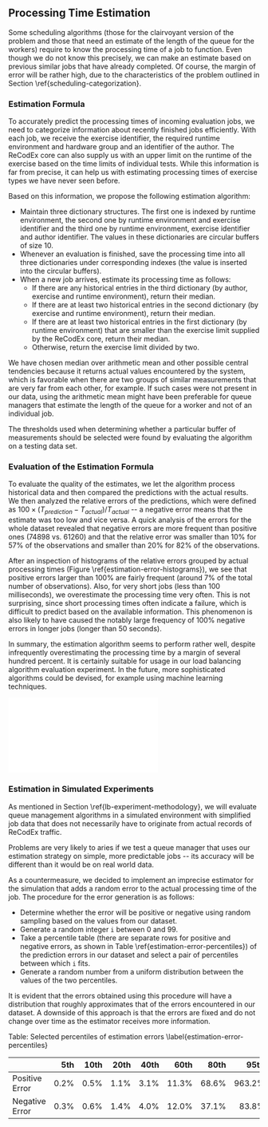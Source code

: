 ## Processing Time Estimation

Some scheduling algorithms (those for the clairvoyant version of the problem and 
those that need an estimate of the length of the queue for the workers) require 
to know the processing time of a job to function. Even though we do not know 
this precisely, we can make an estimate based on previous similar jobs that have 
already completed. Of course, the margin of error will be rather high, due to 
the characteristics of the problem outlined in Section 
\ref{scheduling-categorization}.

### Estimation Formula

To accurately predict the processing times of incoming evaluation jobs, we need 
to categorize information about recently finished jobs efficiently. With each 
job, we receive the exercise identifier, the required runtime environment and 
hardware group and an identifier of the author. The ReCodEx core can also supply 
us with an upper limit on the runtime of the exercise based on the time limits 
of individual tests. While this information is far from precise, it can help us 
with estimating processing times of exercise types we have never seen before.

Based on this information, we propose the following estimation algorithm: 

- Maintain three dictionary structures. The first one is indexed by runtime 
  environment, the second one by runtime environment and exercise identifier and 
  the third one by runtime environment, exercise identifier and author 
  identifier. The values in these dictionaries are circular buffers of size 10.
- Whenever an evaluation is finished, save the processing time into all three 
  dictionaries under corresponding indexes (the value is inserted into the 
  circular buffers).
- When a new job arrives, estimate its processing time as follows:
  - If there are any historical entries in the third dictionary (by author, 
    exercise and runtime environment), return their median.
  - If there are at least two historical entries in the second dictionary (by 
    exercise and runtime environment), return their median.
  - If there are at least two historical entries in the first dictionary (by 
    runtime environment) that are smaller than the exercise limit supplied by 
    the ReCodEx core, return their median.
  - Otherwise, return the exercise limit divided by two.

We have chosen median over arithmetic mean and other possible central tendencies 
because it returns actual values encountered by the system, which is favorable 
when there are two groups of similar measurements that are very far from each 
other, for example. If such cases were not present in our data, using the 
arithmetic mean might have been preferable for queue managers that estimate the 
length of the queue for a worker and not of an individual job.

The thresholds used when determining whether a particular buffer of measurements 
should be selected were found by evaluating the algorithm on a testing data set.

### Evaluation of the Estimation Formula

To evaluate the quality of the estimates, we let the algorithm process 
historical data and then compared the predictions with the actual results. We 
then analyzed the relative errors of the predictions, which were defined as $100 
\times (T_{prediction} - T_{actual}) / T_{actual}$ -- a negative error means 
that the estimate was too low and vice versa. A quick analysis of the errors for 
the whole dataset revealed that negative errors are more frequent than positive 
ones (74898 vs. 61260) and that the relative error was smaller than 10% for 57% 
of the observations and smaller than 20% for 82% of the observations.

After an inspection of histograms of the relative errors grouped by actual 
processing times (Figure \ref{estimation-error-histograms}), we see that 
positive errors larger than 100% are fairly frequent (around 7% of the total 
number of observations). Also, for very short jobs (less than 100 milliseconds), 
we overestimate the processing time very often. This is not surprising, since 
short processing times often indicate a failure, which is difficult to predict 
based on the available information. This phenomenon is also likely to have 
caused the notably large frequency of 100% negative errors in longer jobs 
(longer than 50 seconds).

In summary, the estimation algorithm seems to perform rather well, despite 
infrequently overestimating the processing time by a margin of several hundred 
percent. It is certainly suitable for usage in our load balancing algorithm 
evaluation experiment. In the future, more sophisticated algorithms could be 
devised, for example using machine learning techniques.

![Histograms of relative errors divided into facets by job processing times (in 
seconds) \label{estimation-error-histograms}](img/lb/estimation-error-histograms.tex)

### Estimation in Simulated Experiments

As mentioned in Section \ref{lb-experiment-methodology}, we will evaluate queue 
management algorithms in a simulated environment with simplified job data that 
does not necessarily have to originate from actual records of ReCodEx traffic.

Problems are very likely to aries if we test a queue manager that uses our 
estimation strategy on simple, more predictable jobs -- its accuracy will be 
different than it would be on real world data.

As a countermeasure, we decided to implement an imprecise estimator for the 
simulation that adds a random error to the actual processing time of the job. 
The procedure for the error generation is as follows:

- Determine whether the error will be positive or negative using random sampling 
  based on the values from our dataset.
- Generate a random integer `i` between 0 and 99.
- Take a percentile table (there are separate rows for positive and negative 
  errors, as shown in Table \ref{estimation-error-percentiles}) of the 
  prediction errors in our dataset and select a pair of percentiles between 
  which `i` fits.
- Generate a random number from a uniform distribution between the values of the 
  two percentiles.

It is evident that the errors obtained using this procedure will have a 
distribution that roughly approximates that of the errors encountered in our 
dataset. A downside of this approach is that the errors are fixed and do not 
change over time as the estimator receives more information.

Table: Selected percentiles of estimation errors 
\label{estimation-error-percentiles}

|                | 5th  | 10th | 20th | 40th | 60th  | 80th  | 95th   | 100th    |
|:---------------|-----:|-----:|-----:|-----:|------:|------:|-------:|---------:|
| Positive Error | 0.2% | 0.5% | 1.1% | 3.1% | 11.3% | 68.6% | 963.2% | 63529.0% |
| Negative Error | 0.3% | 0.6% | 1.4% | 4.0% | 12.0% | 37.1% | 83.8%  | 100.0%   |

